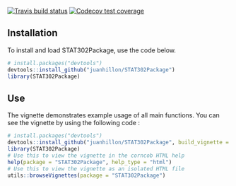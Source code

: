 <!-- badges: start -->
[![Travis build status](https://travis-ci.com/juanhillon/STAT302Package.svg?branch=master)](https://travis-ci.com/juanhillon/STAT302Package)
[![Codecov test coverage](https://codecov.io/gh/juanhillon/STAT302Package/branch/master/graph/badge.svg)](https://codecov.io/gh/juanhillon/STAT302Package?branch=master)
<!-- badges: end -->

## Installation

To install and load STAT302Package, use the code below.

``` r
# install.packages("devtools")
devtools::install_github("juanhillon/STAT302Package")
library(STAT302Package)
```

## Use

The vignette demonstrates example usage of all main functions.  You can see the vignette by using the following code :

``` r
# install.packages("devtools")
devtools::install_github("juanhillon/STAT302Package", build_vignette = TRUE, build_opts = c())
library(STAT302Package)
# Use this to view the vignette in the corncob HTML help
help(package = "STAT302Package", help_type = "html")
# Use this to view the vignette as an isolated HTML file
utils::browseVignettes(package = "STAT302Package")
```
